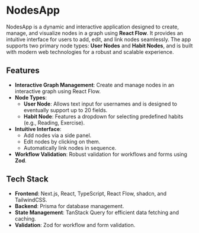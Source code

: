 # NodesApp

NodesApp is a dynamic and interactive application designed to create, manage, and visualize nodes in a graph using **React Flow**. It provides an intuitive interface for users to add, edit, and link nodes seamlessly. The app supports two primary node types: **User Nodes** and **Habit Nodes**, and is built with modern web technologies for a robust and scalable experience.

## Features

- **Interactive Graph Management**: Create and manage nodes in an interactive graph using React Flow.
- **Node Types**:
  - **User Node**: Allows text input for usernames and is designed to eventually support up to 20 fields.
  - **Habit Node**: Features a dropdown for selecting predefined habits (e.g., Reading, Exercise).
- **Intuitive Interface**:
  - Add nodes via a side panel.
  - Edit nodes by clicking on them.
  - Automatically link nodes in sequence.
- **Workflow Validation**: Robust validation for workflows and forms using **Zod**.

## Tech Stack

- **Frontend**: Next.js, React, TypeScript, React Flow, shadcn, and TailwindCSS.
- **Backend**: Prisma for database management.
- **State Management**: TanStack Query for efficient data fetching and caching.
- **Validation**: Zod for workflow and form validation.


